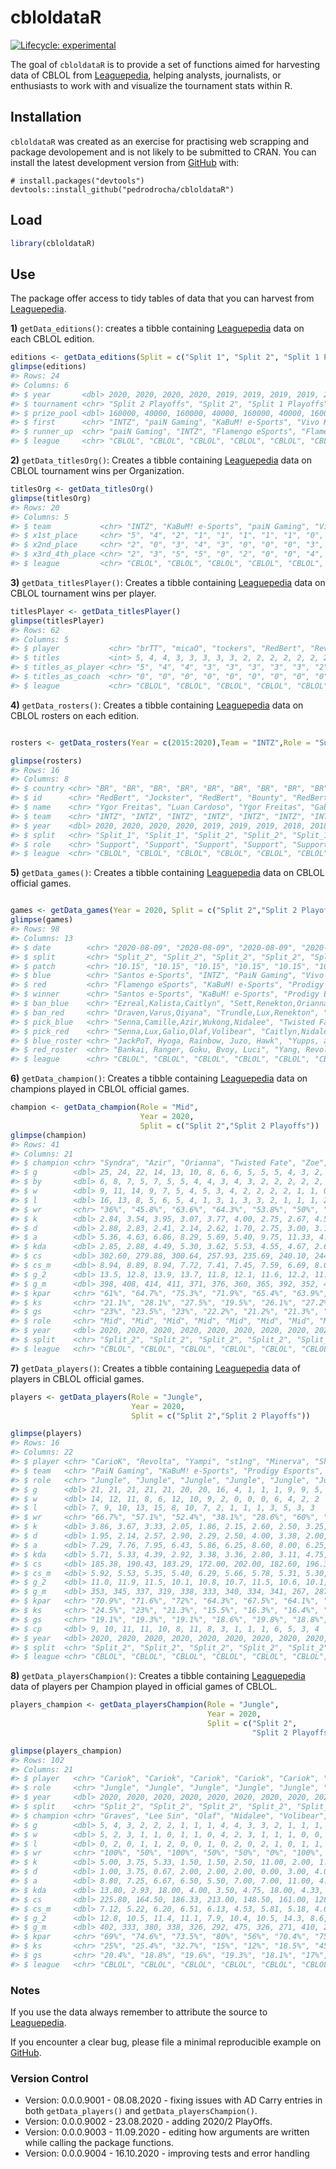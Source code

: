 
<!-- README.md is generated from README.Rmd. Please edit that file -->

# cbloldataR

<!-- badges: start -->

[![Lifecycle:
experimental](https://img.shields.io/badge/lifecycle-experimental-orange.svg)](https://www.tidyverse.org/lifecycle/#experimental)
<!-- badges: end -->

The goal of `cbloldataR` is to provide a set of functions aimed for
harvesting data of CBLOL from
[Leaguepedia](https://lol.gamepedia.com/Circuit_Brazilian_League_of_Legends),
helping analysts, journalists, or enthusiasts to work with and visualize
the tournament stats within R.

## Installation

`cbloldataR` was created as an exercise for practising web scrapping and
package devolopement and is not likely to be submitted to CRAN. You can
install the latest development version from
[GitHub](https://github.com/) with:

``` undefined
# install.packages("devtools")
devtools::install_github("pedrodrocha/cbloldataR")
```

## Load

``` r
library(cbloldataR)
```

## Use

The package offer access to tidy tables of data that you can harvest
from
[Leaguepedia](https://lol.gamepedia.com/Circuit_Brazilian_League_of_Legends).

**1)** `getData_editions()`: creates a tibble containing
[Leaguepedia](https://lol.gamepedia.com/Circuit_Brazilian_League_of_Legends)
data on each CBLOL edition.

``` r
editions <- getData_editions(Split = c("Split 1", "Split 2", "Split 1 Playoffs","Split 2 Playoffs"), Year = c(2015:2020))
glimpse(editions)
#> Rows: 24
#> Columns: 6
#> $ year       <dbl> 2020, 2020, 2020, 2020, 2019, 2019, 2019, 2019, 2018, 20...
#> $ tournament <chr> "Split 2 Playoffs", "Split 2", "Split 1 Playoffs", "Spli...
#> $ prize_pool <dbl> 160000, 40000, 160000, 40000, 160000, 40000, 160000, 400...
#> $ first      <chr> "INTZ", "paiN Gaming", "KaBuM! e-Sports", "Vivo Keyd", "...
#> $ runner_up  <chr> "paiN Gaming", "INTZ", "Flamengo eSports", "Flamengo eSp...
#> $ league     <chr> "CBLOL", "CBLOL", "CBLOL", "CBLOL", "CBLOL", "CBLOL", "C...
```

**2)** `getData_titlesOrg()`: Creates a tibble containing
[Leaguepedia](https://lol.gamepedia.com/Circuit_Brazilian_League_of_Legends)
data on CBLOL tournament wins per Organization.

``` r
titlesOrg <- getData_titlesOrg()
glimpse(titlesOrg)
#> Rows: 20
#> Columns: 5
#> $ team           <chr> "INTZ", "KaBuM! e-Sports", "paiN Gaming", "Vivo Keyd...
#> $ x1st_place     <chr> "5", "4", "2", "1", "1", "1", "1", "1", "0", "0", "0...
#> $ x2nd_place     <chr> "2", "0", "3", "4", "3", "0", "0", "0", "3", "1", "0...
#> $ x3rd_4th_place <chr> "2", "3", "5", "5", "0", "2", "0", "0", "4", "0", "1...
#> $ league         <chr> "CBLOL", "CBLOL", "CBLOL", "CBLOL", "CBLOL", "CBLOL"...
```

**3)** `getData_titlesPlayer()`: Creates a tibble containing
[Leaguepedia](https://lol.gamepedia.com/Circuit_Brazilian_League_of_Legends)
data on CBLOL tournament wins per player.

``` r
titlesPlayer <- getData_titlesPlayer()
glimpse(titlesPlayer)
#> Rows: 62
#> Columns: 5
#> $ player           <chr> "brTT", "micaO", "tockers", "RedBert", "Revolta", ...
#> $ titles           <int> 5, 4, 4, 3, 3, 3, 3, 3, 2, 2, 2, 2, 2, 2, 2, 2, 2,...
#> $ titles_as_player <chr> "5", "4", "4", "3", "3", "3", "3", "3", "2", "2", ...
#> $ titles_as_coach  <chr> "0", "0", "0", "0", "0", "0", "0", "0", "0", "0", ...
#> $ league           <chr> "CBLOL", "CBLOL", "CBLOL", "CBLOL", "CBLOL", "CBLO...
```

**4)** `getData_rosters()`: Creates a tibble containing
[Leaguepedia](https://lol.gamepedia.com/Circuit_Brazilian_League_of_Legends)
data on CBLOL rosters on each edition.

``` r

rosters <- getData_rosters(Year = c(2015:2020),Team = "INTZ",Role = "Support", Split = c("Split 1","Split 2"))

glimpse(rosters)
#> Rows: 16
#> Columns: 8
#> $ country <chr> "BR", "BR", "BR", "BR", "BR", "BR", "BR", "BR", "BR", "BR",...
#> $ id      <chr> "RedBert", "Jockster", "RedBert", "Bounty", "RedBert", "Boc...
#> $ name    <chr> "Ygor Freitas", "Luan Cardoso", "Ygor Freitas", "Gabriel Do...
#> $ team    <chr> "INTZ", "INTZ", "INTZ", "INTZ", "INTZ", "INTZ", "INTZ", "IN...
#> $ year    <dbl> 2020, 2020, 2020, 2020, 2019, 2019, 2019, 2018, 2018, 2018,...
#> $ split   <chr> "Split_1", "Split_1", "Split_2", "Split_2", "Split_1", "Spl...
#> $ role    <chr> "Support", "Support", "Support", "Support", "Support", "Sup...
#> $ league  <chr> "CBLOL", "CBLOL", "CBLOL", "CBLOL", "CBLOL", "CBLOL", "CBLO...
```

**5)** `getData_games()`: Creates a tibble containing
[Leaguepedia](https://lol.gamepedia.com/Circuit_Brazilian_League_of_Legends)
data on CBLOL official games.

``` r

games <- getData_games(Year = 2020, Split = c("Split 2","Split 2 Playoffs"))
glimpse(games)
#> Rows: 98
#> Columns: 13
#> $ date        <chr> "2020-08-09", "2020-08-09", "2020-08-09", "2020-08-09",...
#> $ split       <chr> "Split_2", "Split_2", "Split_2", "Split_2", "Split_2", ...
#> $ patch       <chr> "10.15", "10.15", "10.15", "10.15", "10.15", "10.15", "...
#> $ blue        <chr> "Santos e-Sports", "INTZ", "PaiN Gaming", "Vivo Keyd", ...
#> $ red         <chr> "Flamengo eSports", "KaBuM! e-Sports", "Prodigy Esports...
#> $ winner      <chr> "Santos e-Sports", "KaBuM! e-Sports", "Prodigy Esports"...
#> $ ban_blue    <chr> "Ezreal,Kalista,Caitlyn", "Sett,Renekton,Orianna", "Ren...
#> $ ban_red     <chr> "Draven,Varus,Qiyana", "Trundle,Lux,Renekton", "Volibea...
#> $ pick_blue   <chr> "Senna,Camille,Azir,Wukong,Nidalee", "Twisted Fate,Akal...
#> $ pick_red    <chr> "Senna,Lux,Galio,Olaf,Volibear", "Caitlyn,Nidalee,LeBla...
#> $ blue_roster <chr> "JackPoT, Hyoga, Rainbow, Juzo, Hawk", "Yupps, accez, H...
#> $ red_roster  <chr> "Bankai, Ranger, Goku, Bvoy, Luci", "Yang, Revolta, Tut...
#> $ league      <chr> "CBLOL", "CBLOL", "CBLOL", "CBLOL", "CBLOL", "CBLOL", "...
```

**6)** `getData_champion()`: Creates a tibble containing
[Leaguepedia](https://lol.gamepedia.com/Circuit_Brazilian_League_of_Legends)
data on champions played in CBLOL official games.

``` r
champion <- getData_champion(Role = "Mid",
                             Year = 2020, 
                             Split = c("Split 2","Split 2 Playoffs"))
glimpse(champion)
#> Rows: 41
#> Columns: 21
#> $ champion <chr> "Syndra", "Azir", "Orianna", "Twisted Fate", "Zoe", "LeBla...
#> $ g        <dbl> 25, 24, 22, 14, 13, 10, 8, 6, 6, 5, 5, 5, 4, 3, 2, 2, 2, 2...
#> $ by       <dbl> 6, 8, 7, 5, 7, 5, 5, 4, 4, 3, 4, 3, 2, 2, 2, 2, 2, 2, 1, 1...
#> $ w        <dbl> 9, 11, 14, 9, 7, 5, 4, 5, 3, 4, 2, 2, 2, 2, 1, 1, 0, 0, 1,...
#> $ l        <dbl> 16, 13, 8, 5, 6, 5, 4, 1, 3, 1, 3, 3, 2, 1, 1, 1, 2, 2, 0,...
#> $ wr       <chr> "36%", "45.8%", "63.6%", "64.3%", "53.8%", "50%", "50%", "...
#> $ k        <dbl> 2.84, 3.54, 3.95, 3.07, 3.77, 4.00, 2.75, 2.67, 4.50, 2.40...
#> $ d        <dbl> 2.88, 2.83, 2.41, 2.14, 2.62, 1.70, 2.75, 3.00, 3.17, 2.00...
#> $ a        <dbl> 5.36, 4.63, 6.86, 8.29, 5.69, 5.40, 9.75, 11.33, 4.00, 8.6...
#> $ kda      <dbl> 2.85, 2.88, 4.49, 5.30, 3.62, 5.53, 4.55, 4.67, 2.68, 5.50...
#> $ cs       <dbl> 302.60, 279.88, 300.64, 257.93, 235.69, 240.10, 244.63, 22...
#> $ cs_m     <dbl> 8.94, 8.89, 8.94, 7.72, 7.41, 7.45, 7.59, 6.69, 8.00, 7.10...
#> $ g_2      <dbl> 13.5, 12.8, 13.9, 13.7, 11.8, 12.1, 11.6, 12.2, 11.8, 12.8...
#> $ g_m      <dbl> 398, 408, 414, 411, 371, 376, 360, 365, 392, 352, 410, 423...
#> $ kpar     <chr> "61%", "64.7%", "75.3%", "71.9%", "65.4%", "63.9%", "80.6%...
#> $ ks       <chr> "21.1%", "28.1%", "27.5%", "19.5%", "26.1%", "27.2%", "17....
#> $ gs       <chr> "23%", "23.5%", "23%", "22.2%", "21.2%", "21.3%", "20.5%",...
#> $ role     <chr> "Mid", "Mid", "Mid", "Mid", "Mid", "Mid", "Mid", "Mid", "M...
#> $ year     <dbl> 2020, 2020, 2020, 2020, 2020, 2020, 2020, 2020, 2020, 2020...
#> $ split    <chr> "Split_2", "Split_2", "Split_2", "Split_2", "Split_2", "Sp...
#> $ league   <chr> "CBLOL", "CBLOL", "CBLOL", "CBLOL", "CBLOL", "CBLOL", "CBL...
```

**7)** `getData_players()`: Creates a tibble containing
[Leaguepedia](https://lol.gamepedia.com/Circuit_Brazilian_League_of_Legends)
data of players in CBLOL official games.

``` r
players <- getData_players(Role = "Jungle", 
                           Year = 2020, 
                           Split = c("Split 2","Split 2 Playoffs"))

glimpse(players)
#> Rows: 16
#> Columns: 22
#> $ player <chr> "CarioK", "Revolta", "Yampi", "st1ng", "Minerva", "Shini", "...
#> $ team   <chr> "PaiN Gaming", "KaBuM! e-Sports", "Prodigy Esports", "FURIA ...
#> $ role   <chr> "Jungle", "Jungle", "Jungle", "Jungle", "Jungle", "Jungle", ...
#> $ g      <dbl> 21, 21, 21, 21, 21, 20, 20, 16, 4, 1, 1, 1, 9, 9, 5, 5
#> $ w      <dbl> 14, 12, 11, 8, 6, 12, 10, 9, 2, 0, 0, 0, 6, 4, 2, 2
#> $ l      <dbl> 7, 9, 10, 13, 15, 8, 10, 7, 2, 1, 1, 1, 3, 5, 3, 3
#> $ wr     <chr> "66.7%", "57.1%", "52.4%", "38.1%", "28.6%", "60%", "50%", "...
#> $ k      <dbl> 3.86, 3.67, 3.33, 2.05, 1.86, 2.15, 2.60, 2.50, 3.25, 1.00, ...
#> $ d      <dbl> 1.95, 2.14, 2.57, 2.90, 2.29, 2.50, 4.00, 3.38, 2.00, 5.00, ...
#> $ a      <dbl> 7.29, 7.76, 7.95, 6.43, 5.86, 6.25, 8.60, 8.00, 6.25, 5.00, ...
#> $ kda    <dbl> 5.71, 5.33, 4.39, 2.92, 3.38, 3.36, 2.80, 3.11, 4.75, 1.20, ...
#> $ cs     <dbl> 185.38, 190.43, 183.29, 172.00, 202.00, 182.60, 196.35, 168....
#> $ cs_m   <dbl> 5.92, 5.53, 5.35, 5.40, 6.29, 5.66, 5.78, 5.31, 5.30, 4.35, ...
#> $ g_2    <dbl> 11.0, 11.9, 11.5, 10.1, 10.8, 10.7, 11.5, 10.6, 10.1, 7.2, 1...
#> $ g_m    <dbl> 353, 345, 337, 319, 338, 333, 340, 334, 341, 267, 287, 311, ...
#> $ kpar   <chr> "70.9%", "71.6%", "72%", "64.3%", "67.5%", "64.1%", "70%", "...
#> $ ks     <chr> "24.5%", "23%", "21.3%", "15.5%", "16.3%", "16.4%", "16.3%",...
#> $ gs     <chr> "19.1%", "19.3%", "19.1%", "18.6%", "19.8%", "18.8%", "19.2%...
#> $ cp     <dbl> 9, 10, 11, 11, 10, 8, 11, 8, 3, 1, 1, 1, 6, 5, 3, 4
#> $ year   <dbl> 2020, 2020, 2020, 2020, 2020, 2020, 2020, 2020, 2020, 2020, ...
#> $ split  <chr> "Split_2", "Split_2", "Split_2", "Split_2", "Split_2", "Spli...
#> $ league <chr> "CBLOL", "CBLOL", "CBLOL", "CBLOL", "CBLOL", "CBLOL", "CBLOL...
```

**8)** `getData_playersChampion()`: Creates a tibble containing
[Leaguepedia](https://lol.gamepedia.com/Circuit_Brazilian_League_of_Legends)
data of players per Champion played in official games of CBLOL.

``` r
players_champion <- getData_playersChampion(Role = "Jungle", 
                                            Year = 2020, 
                                            Split = c("Split 2",
                                                      "Split 2 Playoffs"))

glimpse(players_champion)
#> Rows: 102
#> Columns: 21
#> $ player   <chr> "Cariok", "Cariok", "Cariok", "Cariok", "Cariok", "Cariok"...
#> $ role     <chr> "Jungle", "Jungle", "Jungle", "Jungle", "Jungle", "Jungle"...
#> $ year     <dbl> 2020, 2020, 2020, 2020, 2020, 2020, 2020, 2020, 2020, 2020...
#> $ split    <chr> "Split_2", "Split_2", "Split_2", "Split_2", "Split_2", "Sp...
#> $ champion <chr> "Graves", "Lee Sin", "Olaf", "Nidalee", "Volibear", "Trund...
#> $ g        <dbl> 5, 4, 3, 2, 2, 2, 1, 1, 1, 4, 4, 3, 3, 2, 1, 1, 1, 1, 1, 5...
#> $ w        <dbl> 5, 2, 3, 1, 1, 0, 1, 1, 0, 4, 2, 3, 1, 1, 1, 0, 0, 0, 0, 4...
#> $ l        <dbl> 0, 2, 0, 1, 1, 2, 0, 0, 1, 0, 2, 0, 2, 1, 0, 1, 1, 1, 1, 1...
#> $ wr       <chr> "100%", "50%", "100%", "50%", "50%", "0%", "100%", "100%",...
#> $ k        <dbl> 5.00, 3.75, 5.33, 1.50, 1.50, 2.50, 11.00, 2.00, 1.00, 5.2...
#> $ d        <dbl> 1.00, 3.75, 0.67, 2.00, 2.00, 2.00, 0.00, 3.00, 4.00, 0.75...
#> $ a        <dbl> 8.80, 7.25, 6.67, 6.50, 5.50, 7.00, 7.00, 11.00, 4.00, 6.5...
#> $ kda      <dbl> 13.80, 2.93, 18.00, 4.00, 3.50, 4.75, 18.00, 4.33, 1.25, 1...
#> $ cs       <dbl> 225.80, 164.50, 186.33, 213.00, 148.50, 161.00, 128.00, 22...
#> $ cs_m     <dbl> 7.12, 5.22, 6.20, 6.51, 6.13, 4.53, 5.81, 5.18, 4.65, 7.03...
#> $ g_2      <dbl> 12.8, 10.5, 11.4, 11.1, 7.9, 10.4, 10.5, 14.3, 8.6, 12.0, ...
#> $ g_m      <dbl> 402, 333, 380, 338, 326, 292, 475, 326, 271, 410, 294, 375...
#> $ kpar     <chr> "69%", "74.6%", "73.5%", "80%", "56%", "70.4%", "75%", "61...
#> $ ks       <chr> "25%", "25.4%", "32.7%", "15%", "12%", "18.5%", "45.8%", "...
#> $ gs       <chr> "20.4%", "18.8%", "19.6%", "19.3%", "18.1%", "17%", "21.9%...
#> $ league   <chr> "CBLOL", "CBLOL", "CBLOL", "CBLOL", "CBLOL", "CBLOL", "CBL...
```

### Notes

If you use the data always remember to attribute the source to
[Leaguepedia](https://lol.gamepedia.com/Circuit_Brazilian_League_of_Legends).

If you encounter a clear bug, please file a minimal reproducible example
on [GitHub](https://github.com/pedrodrocha/cbloldataR/issues).

### Version Control

  - Version: 0.0.0.9001 - 08.08.2020 - fixing issues with AD Carry
    entries in both `getData_players()` and `getData_playersChampion()`.
  - Version: 0.0.0.9002 - 23.08.2020 - adding 2020/2 PlayOffs.
  - Version: 0.0.0.9003 - 11.09.2020 - editing how arguments are written
    while calling the package functions.
  - Version: 0.0.0.9004 - 16.10.2020 - improving tests and error
    handling
